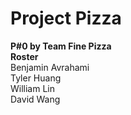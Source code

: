 # Project Pizza
**P#0 by Team Fine Pizza**  
    **Roster**  
  Benjamin Avrahami  
  Tyler Huang  
  William Lin  
  David Wang  
